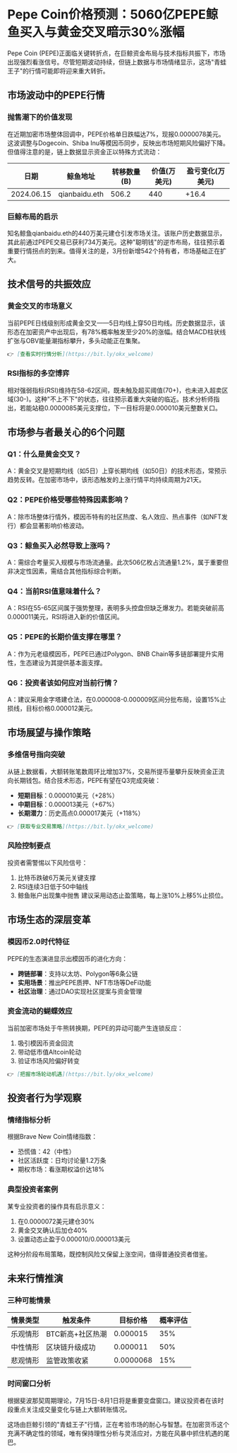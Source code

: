 # Pepe Coin价格预测：5060亿PEPE鲸鱼买入与黄金交叉暗示30%涨幅

Pepe Coin (PEPE)正面临关键转折点，在巨鲸资金布局与技术指标共振下，市场出现强烈看涨信号。尽管短期波动持续，但链上数据与市场情绪显示，这场"青蛙王子"的行情可能即将迎来重大转折。

## 市场波动中的PEPE行情

### 抛售潮下的价值发现
在近期加密市场整体回调中，PEPE价格单日跌幅达7%，现报0.0000078美元。这波调整与Dogecoin、Shiba Inu等模因币同步，反映出市场短期风险偏好下降。但值得注意的是，链上数据显示资金正以特殊方式流动：

| 日期       | 鲸鱼地址       | 转移数量(B) | 价值(万美元) | 盈亏变化(万美元) |
|------------|----------------|-------------|--------------|------------------|
| 2024.06.15 | qianbaidu.eth  | 506.2       | 440          | +16.4            |

### 巨鲸布局的启示
知名鲸鱼qianbaidu.eth的440万美元建仓引发市场关注。该账户历史数据显示，其此前通过PEPE交易已获利734万美元。这种"聪明钱"的逆市布局，往往预示着重要行情拐点的到来。值得关注的是，3月份新增542个持有者，市场基础正在扩大。

## 技术信号的共振效应

### 黄金交叉的市场意义
当前PEPE日线级别形成黄金交叉——5日均线上穿50日均线。历史数据显示，该形态在加密资产中出现后，有78%概率触发至少20%的涨幅。结合MACD柱状线扩张与OBV能量潮指标攀升，多头动能正在集聚。

```markdown
👉 [查看实时行情分析](https://bit.ly/okx_welcome)
```

### RSI指标的多空博弈
相对强弱指标(RSI)维持在58-62区间，既未触及超买阈值(70+)，也未进入超卖区域(30-)。这种"不上不下"的状态，往往预示着重大突破的临近。技术分析师指出，若能站稳0.0000085美元支撑位，下一目标将是0.000010美元整数关口。

## 市场参与者最关心的6个问题

### Q1：什么是黄金交叉？
A：黄金交叉是短期均线（如5日）上穿长期均线（如50日）的技术形态，常预示趋势反转。在加密市场中，该形态触发的上涨行情平均持续周期为21天。

### Q2：PEPE价格受哪些特殊因素影响？
A：除市场整体行情外，模因币特有的社区热度、名人效应、热点事件（如NFT发行）都会显著影响价格波动。

### Q3：鲸鱼买入必然导致上涨吗？
A：需综合考量买入规模与市场流通量。此次506亿枚占流通量1.2%，属于重要但非决定性因素，需结合其他指标综合判断。

### Q4：当前RSI值意味着什么？
A：RSI在55-65区间属于强势整理，表明多头控盘但缺乏爆发力。若能突破前高0.000011美元，RSI将进入新的价值区间。

### Q5：PEPE的长期价值支撑在哪里？
A：作为元老级模因币，PEPE已通过Polygon、BNB Chain等多链部署提升实用性，生态建设为其提供基本面支撑。

### Q6：投资者该如何应对当前行情？
A：建议采用金字塔建仓法，在0.000008-0.000009区间分批布局，设置15%止损线，目标价格0.000012美元。

## 市场展望与操作策略

### 多维信号指向突破
从链上数据看，大额转账笔数周环比增加37%，交易所提币量攀升反映资金正流向长期钱包。结合技术形态，PEPE有望在Q3完成突破：

- **短期目标**：0.000010美元（+28%）
- **中期目标**：0.000013美元（+67%）
- **长期潜力**：历史高点0.000017美元（+118%）

```markdown
👉 [获取专业交易策略](https://bit.ly/okx_welcome)
```

### 风险控制要点
投资者需警惕以下风险信号：
1. 比特币跌破6万美元关键支撑
2. RSI连续3日低于50中轴线
3. 鲸鱼账户出现集中抛售
建议采用动态止盈策略，每上涨10%上移5%止损位。

## 市场生态的深层变革

### 模因币2.0时代特征
PEPE的生态演进显示出模因币的进化方向：
- **跨链部署**：支持以太坊、Polygon等6条公链
- **实用场景**：推出PEPE质押、NFT市场等DeFi功能
- **社区治理**：通过DAO实现社区提案与资金管理

### 资金流动的蝴蝶效应
当前加密市场处于牛熊转换期，PEPE的异动可能产生连锁反应：
1. 吸引模因币资金回流
2. 带动低市值Altcoin轮动
3. 验证市场风险偏好转变

```markdown
👉 [把握市场轮动机遇](https://bit.ly/okx_welcome)
```

## 投资者行为学观察

### 情绪指标分析
根据Brave New Coin情绪指数：
- 恐慌值：42（中性）
- 社区活跃度：日均讨论量1.2万条
- 期权市场：看涨期权溢价达18%

### 典型投资者案例
某专业投资者的操作具有启示意义：
1. 在0.0000072美元建仓30%
2. 黄金交叉确认后加仓40%
3. 设置动态止盈于0.000010/0.000013美元

这种分阶段布局策略，既控制风险又保留上涨空间，值得普通投资者借鉴。

## 未来行情推演

### 三种可能情景
| 情景类型 | 触发条件 | 目标价格 | 概率评估 |
|----------|----------|----------|----------|
| 乐观情形 | BTC新高+社区热潮 | 0.000015 | 35%      |
| 中性情形 | 区块链升级成功 | 0.000011 | 50%      |
| 悲观情形 | 监管政策收紧 | 0.0000068 | 15%      |

### 时间窗口分析
根据斐波那契周期理论，7月15日-8月1日将是重要变盘窗口。建议投资者在该时段重点关注成交量变化与链上大额转账情况。

这场由巨鲸引领的"青蛙王子"行情，正在考验市场的耐心与智慧。在加密货币这个充满不确定性的领域，唯有保持理性分析与灵活应对，方能在风暴中抓住机遇的尾巴。